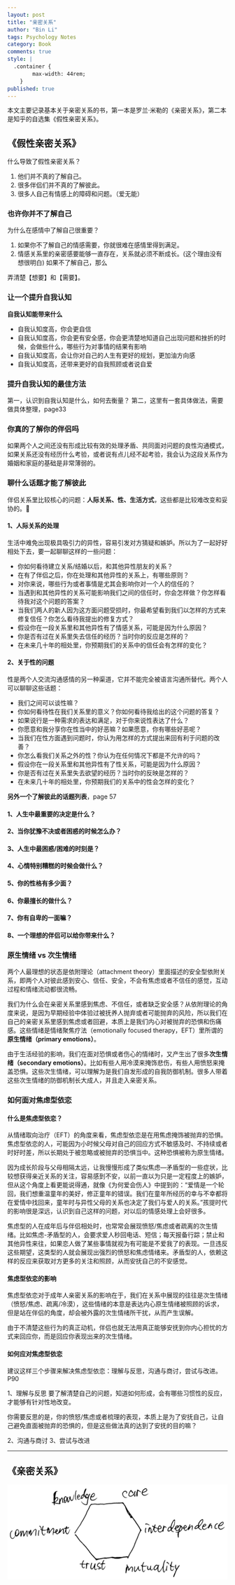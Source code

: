 ```yaml
---
layout: post
title: "亲密关系"
author: "Bin Li"
tags: Psychology Notes
category: Book
comments: true
style: |
  .container {
        max-width: 44rem;
    } 
published: true
---
```


本文主要记录基本关于亲密关系的书，第一本是罗兰·米勒的《亲密关系》，第二本是知乎的自选集《假性亲密关系》。




## 《假性亲密关系》
什么导致了假性亲密关系？
1. 他们并不真的了解自己。
2. 很多伴侣们并不真的了解彼此。
3. 很多人自己有情感上的障碍和问题。（爱无能）

### 也许你并不了解自己
为什么在感情中了解自己很重要？

1. 如果你不了解自己的情感需要，你就很难在感情里得到满足。
2. 情感关系里的亲密感要能够一直存在，关系就必须不断成长。(这个理由没有想很明白)
如果不了解自己，那么

弄清楚【想要】和【需要】。

### 让一个提升自我认知
**自我认知能带来什么**

* 自我认知度高，你会更自信
* 自我认知度高，你会更有安全感，你会更清楚地知道自己出现问题和挫折的时候，会做些什么，哪些行为对事情的结果有影响
* 自我认知度高，会让你对自己的人生有更好的规划，更加油方向感
* 自我认知度高，还带来更好的自我照顾或者说自爱

### 提升自我认知的最佳方法
第一，认识到自我认知是什么，如何去衡量？
第二，这里有一套具体做法，需要做具体整理，page33

### 你真的了解你的伴侣吗
如果两个人之间还没有形成比较有效的处理矛盾、共同面对问题的良性沟通模式，如果关系还没有经历什么考验，或者说有点儿经不起考验，我会认为这段关系作为婚姻和家庭的基础是非常薄弱的。

### 聊什么话题才能了解彼此
伴侣关系里比较核心的问题：**人际关系、性、生活方式**，这些都是比较难改变和妥协的。

#### 1、人际关系的处理
生活中难免出现极具吸引力的异性，容易引发对方猜疑和嫉妒。所以为了一起好好相处下去，要一起聊聊这样的一些问题：

* 你如何看待建立关系/结婚以后，和其他异性朋友的关系？
* 在有了伴侣之后，你在处理和其他异性的关系上，有哪些原则？
* 对你来说，哪些行为或者事情是尤其会影响你对一个人的信任的？
* 当遇到和其他异性的关系可能影响我们之间的信任时，你会怎样做？你怎样看待我对这个问题的答案？
* 当我们两人的新人因为这方面问题受损时，你最希望看到我们以怎样的方式来修复信任？你怎么看待我提出的修复方式？
* 假设你在一段关系里和其他异性有了情感关系，可能是因为什么原因？
* 你是否有过在关系里失去信任的经历？当时你的反应是怎样的？
* 在未来几十年的相处里，你预期我们的关系中的信任会有怎样的变化？

#### 2、关于性的问题
性是两个人交流沟通感情的另一种渠道，它并不能完全被语言沟通所替代。两个人可以聊聊这些话题：

* 我们之间可以谈性嘛？
* 你如何看待性在我们关系里的意义？你如何看待我给出的这个问题的答复？
* 如果说行是一种需求的表达和满足，对于你来说性表达了什么？
* 你愿意和我分享你在性当中的好恶嘛？如果愿意，你有哪些好恶呢？
* 当我们在性方面遇到问题时，你认为用怎样的方式提出来回有利于问题的改善？
* 你怎么看我们关系之外的性？你认为在任何情况下都是不允许的吗？
* 假设你在一段关系里和其他异性有了性关系，可能是因为什么原因？
* 你是否有过在关系里失去欲望的经历？当时你的反映是怎样的？
* 在未来几十年的相处里，你预期我们的关系中的性会怎样的变化？

**另外一个了解彼此的话题列表**，page 57
#### 1、人生中最重要的决定是什么？

#### 2、当你犹豫不决或者困惑的时候怎么办？

#### 3、人生中最困惑/困难的时刻是？

#### 4、心情特别糟糕的时候会做什么？

#### 5、你的性格有多少面？

#### 6、你最擅长的做什么？

#### 7、你有自卑的一面嘛？

#### 8、一个理想的伴侣可以给你带来什么？

### 原生情绪 vs 次生情绪
两个人最理想的状态是依附理论（attachment theory）里面描述的安全型依附关系，即两个人对彼此感到安心、信任、安全，不会有焦虑或者不信任的感觉，互动过程和情绪流动都很流畅。

我们为什么会在亲密关系里感到焦虑、不信任，或者缺乏安全感？从依附理论的角度来说，是因为早期经验中体验过被抚养人抛弃或者可能抛弃的风险，所以我们在自己的亲密关系里感到焦虑或者回避，本质上是我们内心对被抛弃的恐惧和伤痛感。这些情绪是情绪聚焦疗法（emotionally focused therapy，EFT）里所谓的**原生情绪（primary emotions）**。

由于生活经验的影响，我们在面对恐惧或者伤心的情绪时，又产生出了很多**次生情绪（secondary emotions）**。比如有些人用冷漠来掩饰悲伤，有些人用愤怒来掩盖恐惧。这些次生情绪，可以理解为是我们自发形成的自我防御机制。很多人带着这些次生情绪的防御机制长大成人，并且走入亲密关系。

### 如何面对焦虑型依恋
#### **什么是焦虑型依恋？**
从情绪取向治疗（EFT）的角度来看，焦虑型依恋是在用焦虑掩饰被抛弃的恐惧。焦虑型依恋的人，可能因为小时候父母对自己的回应方式不敏感及时、不持续或者时好时差，所以长期处于被忽略或被抛弃的恐惧当中。这种恐惧被称为原生情绪。

因为成长阶段与父母相隔太远，让我慢慢形成了类似焦虑—矛盾型的一些症状，比较想获得亲近关系的关注，容易感到不安，以前一直以为只是一定程度上的嫉妒，但从这个角度上看更能说得通，就像《为何爱会伤人》中提到的：“爱情是一个轮回，我们想重温童年的美好，修正童年的错误。我们在童年所经历的幸与不幸都将在爱情中找回来，童年时与异性父母的关系也决定了我们与爱人的关系。”孩提时代的影响很是深远，认识到自己这样的问题，对以后的情感处理上会好很多。

焦虑型的人在成年后与伴侣相处时，也常常会展现愤怒/焦虑或者疏离的次生情绪。比如焦虑-矛盾型的人，会要求爱人秒回电话、短信；每天报备行踪；禁止和其他异性来往，如果恋人做了某些事情就视为有可能是不爱我了的表现。一旦违反这些期望，这类型的人就会展现出强烈的愤怒和焦虑情绪来。矛盾型的人，依赖这样的反应来获取对方更多的关注和照顾，从而安抚自己的不安感觉。

#### **焦虑型依恋的影响**
焦虑型依恋对于成年人亲密关系的影响在于，我们在关系中展现的往往是次生情绪（愤怒/焦虑、疏离/冷漠），这些情绪的本意是表达内心原生情绪被照顾的诉求，但是站在伴侣的角度，却会被外露的次生情绪所干扰，从而产生误解。

由于不清楚这些行为的真正动机，伴侣也就无法用真正能够安抚到你内心担忧的方式来回应你，而是回应你表现出来的次生情绪。

#### **如何应对焦虑型依恋**
建议这样三个步骤来解决焦虑型依恋：理解与反思，沟通与商讨，尝试与改进。 P90

1、理解与反思
要了解清楚自己的问题，知道如何形成，会有哪些习惯性的反应，才能够有针对性地改变。

你需要反思的是，你的愤怒/焦虑或者梳理的表现，本质上是为了安抚自己，让自己避免直面被抛弃的恐惧的，但是这些做法真的达到了安抚的目的嘛？

2、沟通与商讨
3、尝试与改进


---

## 《亲密关系》

![201515837848_.pic_hd](/images/media/201515837848_.pic_hd.jpg)




